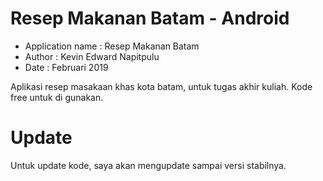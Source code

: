# Resep Makanan Batam - Android

 * Application name : Resep Makanan Batam
 * Author			      : Kevin Edward Napitpulu
 * Date				      : Februari 2019
 
Aplikasi resep masakaan khas kota batam, untuk tugas akhir kuliah.
Kode free untuk di gunakan.

# Update

Untuk update kode, saya akan mengupdate sampai versi stabilnya.
